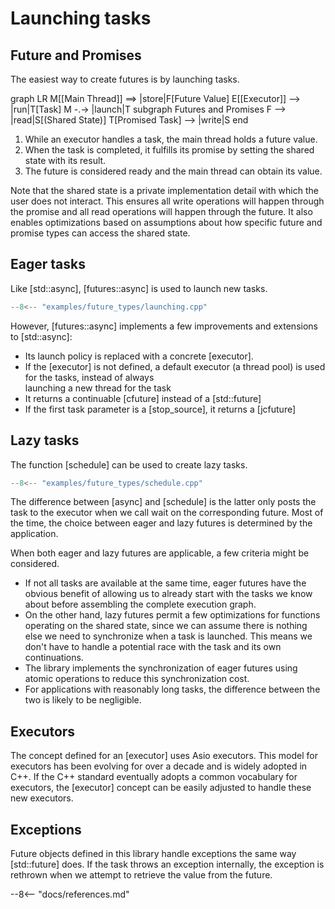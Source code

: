 # Launching tasks

## Future and Promises

The easiest way to create futures is by launching tasks.  

<div class="mermaid">
graph LR
M[[Main Thread]] ==> |store|F[Future Value]
E[[Executor]] --> |run|T[Task]
M -.-> |launch|T
subgraph Futures and Promises
F --> |read|S[(Shared State)]
T[Promised Task] --> |write|S
end
</div>

1. While an executor handles a task, the main thread holds a future value.
2. When the task is completed, it fulfills its promise by setting the shared state with its result. 
3. The future is considered ready and the main thread can obtain its value.

Note that the shared state is a private implementation detail with which the user does not interact.
This ensures all write operations will happen through the promise and all read operations
will happen through the future. It also enables optimizations based on assumptions about
how specific future and promise types can access the shared state.

## Eager tasks

Like [std::async], [futures::async] is used to launch new tasks.  

```cpp
--8<-- "examples/future_types/launching.cpp"
```

However, [futures::async] implements a few improvements and extensions to [std::async]:

- Its launch policy is replaced with a concrete [executor].
- If the [executor] is not defined, a default executor (a thread pool) is used for the tasks, instead of always  
  launching a new thread for the task
- It returns a continuable [cfuture] instead of a [std::future]
- If the first task parameter is a [stop_source], it returns a [jcfuture]

## Lazy tasks

The function [schedule] can be used to create lazy tasks.

```cpp
--8<-- "examples/future_types/schedule.cpp"
```

The difference between [async] and [schedule] is the latter only posts the task to the executor when we call wait
on the corresponding future. Most of the time, the choice between eager and lazy futures is determined by the 
application.

When both eager and lazy futures are applicable, a few criteria might be considered. 

- If not all tasks are available at the same time, eager futures have the obvious benefit of allowing us
  to already start with the tasks we know about before assembling the complete execution graph. 
- On the other hand, lazy futures permit a few optimizations for functions operating on the shared state, 
  since we can assume there is nothing else we need to synchronize when a task is launched. This means we
  don't have to handle a potential race with the task and its own continuations.
- The library implements the synchronization of eager futures using atomic operations to reduce this synchronization
  cost. 
- For applications with reasonably long tasks, the difference between the two is likely to be negligible.  

## Executors

The concept defined for an [executor] uses Asio executors. This model for executors has been evolving for over a 
decade and is widely adopted in C++. If the C++ standard eventually adopts a common vocabulary for executors, 
the [executor] concept can be easily adjusted to handle these new executors.

## Exceptions

Future objects defined in this library handle exceptions the same way [std::future] does. If the task throws an
exception internally, the exception is rethrown when we attempt to retrieve the value from the future. 

--8<-- "docs/references.md"